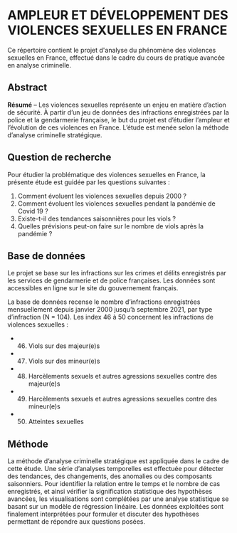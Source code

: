 # AMPLEUR ET DÉVELOPPEMENT DES VIOLENCES SEXUELLES EN FRANCE
Ce répertoire contient le projet d'analyse du phénomène des violences sexuelles en France, effectué dans le cadre du cours de pratique avancée en analyse criminelle.

## Abstract

__Résumé__ – Les violences sexuelles représente un enjeu en matière d’action de sécurité. À partir d’un jeu de données des infractions enregistrées par la police et la gendarmerie française, le but du projet est d’étudier  l’ampleur et l’évolution de ces violences en France. L’étude est menée selon la méthode d’analyse criminelle stratégique.

## Question de recherche

Pour étudier la problématique des violences sexuelles en France, la présente étude est guidée par les questions suivantes : 
1. Comment évoluent les violences sexuelles depuis 2000 ? 
2. Comment évoluent les violences sexuelles pendant la pandémie de Covid 19 ?
3. Existe-t-il des tendances saisonnières pour les viols ?
4. Quelles prévisions peut-on faire sur le nombre de viols après la pandémie ?

## Base de données

Le projet se base sur les infractions sur les crimes et délits enregistrés par les services de gendarmerie et de police françaises. Les données sont accessibles en ligne sur le site du gouvernement français.

La base de données recense le nombre d’infractions enregistrées mensuellement depuis janvier 2000 jusqu’à septembre 2021, par type d’infraction (N = 104). Les index 46 à 50 concernent les infractions de violences sexuelles :
-	46. Viols sur des majeur(e)s
-	47. Viols sur des mineur(e)s
-	48. Harcèlements sexuels et autres agressions sexuelles contre des majeur(e)s
-	49. Harcèlements sexuels et autres agressions sexuelles contre des mineur(e)s
-	50. Atteintes sexuelles


## Méthode

La méthode d’analyse criminelle stratégique est appliquée dans le cadre de cette étude. Une série d’analyses temporelles est effectuée pour détecter des tendances, des changements, des anomalies ou des composants saisonniers. Pour identifier la relation entre le temps et le nombre de cas enregistrés, et ainsi vérifier la signification statistique des hypothèses avancées, les visualisations sont complétées par une analyse statistique se basant sur un modèle de régression linéaire. Les données exploitées sont finalement interprétées pour formuler et discuter des hypothèses permettant de répondre aux questions posées. 

